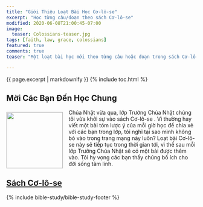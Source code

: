 ```yaml
---
title: "Giới Thiệu Loạt Bài Học Cơ-lô-se"
excerpt: "Học từng câu/đoạn theo sách Cơ-lô-se"
modified: 2020-06-08T21:00:45-07:00
image:
  teaser: Colossians-teaser.jpg
tags: [faith, law, grace, colossians]
featured: true
comments: true
teaser: "Một loạt bài học mới theo từng câu hoặc đoạn trong sách Cơ-lô-se."

---
```

{{ page.excerpt | markdownify }}
{% include toc.html %}

## Mời Các Bạn Đến Học Chung
<img alt src="{{ site.url }}/assets/images/Colossians-teaser.jpg" style="border: 1px solid #cccccc; margin: 7px 15px 0px 0px; max-width: 100%; height: 148px; padding: 0px; float: left;">

Chúa Nhật vừa qua, lớp Trường Chúa Nhật chúng tôi vừa khởi sự vào sách Cơ-lô-se . Vì thường hay viết một bài tóm lược ý của mỗi giờ học để chia xẻ với các bạn trong lớp, tôi nghĩ tại sao mình không bỏ vào trong trang mạng này luôn? Loạt bài Cơ-lô-se này sẽ tiếp tục trong thời gian tới, vì thế sau mỗi lớp Trường Chúa Nhật sẽ có một bài được thêm vào. Tôi hy vọng các bạn thấy chúng bổ ích cho đời sống tâm linh.

## <a href="{{ site.url }}/bible-studies-viet/Co-lo-se/"><u>Sách Cơ-lô-se</u></a>

{% include bible-study/bible-study-footer %}

